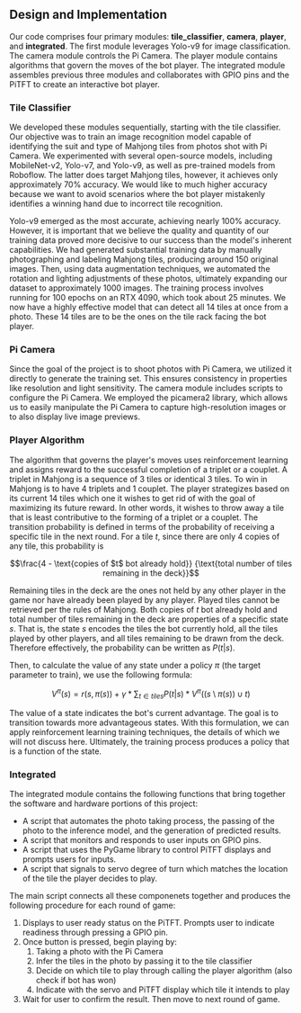 ## Design and Implementation

Our code comprises four primary modules: **tile_classifier**, **camera**, **player**, and **integrated**. The first module leverages Yolo-v9 for image classification. The camera module controls the Pi Camera. The player module contains algorithms that govern the moves of the bot player. The integrated module assembles previous three modules and collaborates with GPIO pins and the PiTFT to create an interactive bot player.

### Tile Classifier

We developed these modules sequentially, starting with the tile classifier. Our objective was to train an image recognition model capable of identifying the suit and type of Mahjong tiles from photos shot with Pi Camera. We experimented with several open-source models, including MobileNet-v2, Yolo-v7, and Yolo-v9, as well as pre-trained models from Roboflow. The latter does target Mahjong tiles, however, it achieves only approximately 70% accuracy. We would like to much higher accuracy because we want to avoid scenarios where the bot player mistakenly identifies a winning hand due to incorrect tile recognition.

Yolo-v9 emerged as the most accurate, achieving nearly 100% accuracy. However, it is important that we believe the quality and quantity of our training data proved more decisive to our success than the model's inherent capabilities. We had generated substantial training data by manually photographing and labeling Mahjong tiles, producing around 150 original images. Then, using data augmentation techniques, we automated the rotation and lighting adjustments of these photos, ultimately expanding our dataset to approximately 1000 images. The training process involves running for 100 epochs on an RTX 4090, which took about 25 minutes. We now have a highly effective model that can detect all 14 tiles at once from a photo. These 14 tiles are to be the ones on the tile rack facing the bot player.

### Pi Camera

Since the goal of the project is to shoot photos with Pi Camera, we utilized it directly to generate the training set. This ensures consistency in properties like resolution and light sensitivity. The camera module includes scripts to configure the Pi Camera. We employed the picamera2 library, which allows us to easily manipulate the Pi Camera to capture high-resolution images or to also display live image previews.

### Player Algorithm

The algorithm that governs the player's moves uses reinforcement learning and assigns reward to the successful completion of a triplet or a couplet. A triplet in Mahjong is a sequence of 3 tiles or identical 3 tiles. To win in Mahjong is to have 4 triplets and 1 couplet. The player strategizes based on its current 14 tiles which one it wishes to get rid of with the goal of maximizing its future reward. In other words, it wishes to throw away a tile that is least contributive to the forming of a triplet or a couplet. The transition probability is defined in terms of the probability of receiving a specific tile in the next round. For a tile $t$, since there are only 4 copies of any tile, this probability is 

$$\frac{4 - \text{copies of $t$ bot already hold}} {\text{total number of tiles remaining in the deck}}$$

Remaining tiles in the deck are the ones not held by any other player in the game nor have already been played by any player. Played tiles cannot be retrieved per the rules of Mahjong. Both copies of $t$ bot already hold and total number of tiles remaining in the deck are properties of a specific state $s$. That is, the state $s$ encodes the tiles the bot currently hold, all the tiles played by other players, and all tiles remaining to be drawn from the deck. Therefore effectively, the probability can be written as $P(t | s)$.

Then, to calculate the value of any state under a policy $\pi$ (the target parameter to train), we use the following formula:

$$ V^{\pi}(s) = r(s, \pi(s)) + \gamma * \sum_{t \in tiles} P(t | s) * V^{\pi}((s \setminus \pi(s)) \cup {t}) $$

The value of a state indicates the bot's current advantage. The goal is to transition towards more advantageous states. With this formulation, we can apply reinforcement learning training techniques, the details of which we will not discuss here. Ultimately, the training process produces a policy that is a function of the state.

### Integrated

The integrated module contains the following functions that bring together the software and hardware portions of this project:

* A script that automates the photo taking process, the passing of the photo to the inference model, and the generation of predicted results.
* A script that monitors and responds to user inputs on GPIO pins.
* A script that uses the PyGame library to control PiTFT displays and prompts users for inputs.
* A script that signals to servo degree of turn which matches the location of the tile the player decides to play.
  
The main script connects all these componenets together and produces the following procedure for each round of game:

1. Displays to user ready status on the PiTFT. Prompts user to indicate readiness through pressing a GPIO pin.
2. Once button is pressed, begin playing by:
   1. Taking a photo with the Pi Camera
   2. Infer the tiles in the photo by passing it to the tile classifier
   3. Decide on which tile to play through calling the player algorithm (also check if bot has won)
   4. Indicate with the servo and PiTFT display which tile it intends to play
3. Wait for user to confirm the result. Then move to next round of game.